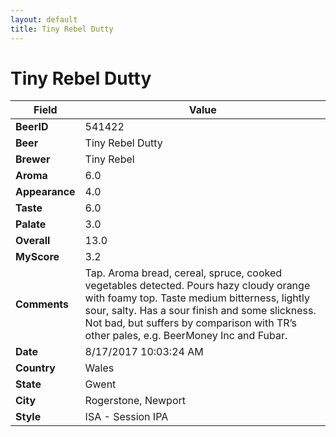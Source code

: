 ```yaml
---
layout: default
title: Tiny Rebel Dutty
---
```


# Tiny Rebel Dutty

| Field         | Value     |
|---------------|-----------|
| **BeerID** | 541422 |
| **Beer** | Tiny Rebel Dutty |
| **Brewer** | Tiny Rebel |
| **Aroma** | 6.0 |
| **Appearance** | 4.0 |
| **Taste** | 6.0 |
| **Palate** | 3.0 |
| **Overall** | 13.0 |
| **MyScore** | 3.2 |
| **Comments** | Tap. Aroma bread, cereal, spruce, cooked vegetables detected. Pours hazy cloudy orange with foamy top. Taste medium bitterness, lightly sour, salty. Has a sour finish and some slickness. Not bad, but suffers by comparison with TR’s other pales, e.g. BeerMoney Inc and Fubar. |
| **Date** | 8/17/2017 10:03:24 AM |
| **Country** | Wales |
| **State** | Gwent |
| **City** | Rogerstone, Newport |
| **Style** | ISA - Session IPA |
